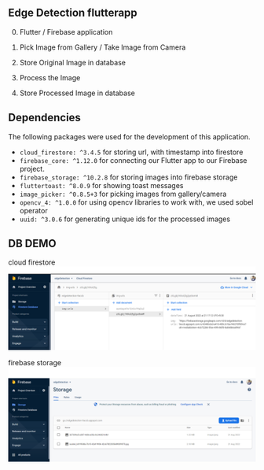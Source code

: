 ## Edge Detection flutterapp

0. Flutter / Firebase application

1. Pick Image from Gallery / Take Image from Camera
2. Store Original Image in database
3. Process the Image
4. Store Processed Image in database

## Dependencies

The following packages were used for the development of this application.

- `cloud_firestore: ^3.4.5` for storing url, with timestamp into firestore
- `firebase_core: ^1.12.0` for connecting our Flutter app to our Firebase project.
- `firebase_storage: ^10.2.8` for storing images into firebase storage
- `fluttertoast: ^8.0.9` for showing toast messages
- `image_picker: ^0.8.5+3` for picking images from gallery/camera
- `opencv_4: ^1.0.0` for using opencv libraries to work with, we used sobel operator
- `uuid: ^3.0.6` for generating unique ids for the processed images  

## DB DEMO

cloud firestore
![](db_demo/pl_cloud_firestore.png)

firebase storage
![](db_demo/pl_storage.png)

<!-- 
resources referenced:
1. https://www.educative.io/answers/how-to-upload-to-firebase-storage-with-flutter
2. https://stackoverflow.com/a/64764390/17037797 
3. check op images for different derivatives : https://www.tutorialspoint.com/opencv/opencv_sobel_operator.htm 
4. https://medium.com/google-developer-experts/firebase-storage-flutter-41713c6f3e02 -->
